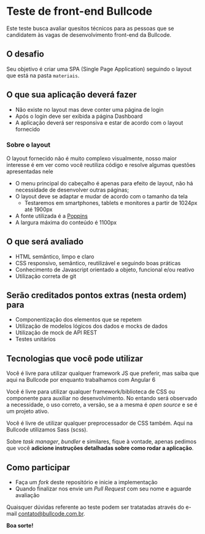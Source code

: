 # Teste de front-end Bullcode

Este teste busca avaliar quesitos técnicos para as pessoas que se candidatem às vagas de desenvolvimento front-end da Bullcode.


## O desafio

Seu objetivo é criar uma SPA (Single Page Application) seguindo o layout que está na pasta `materiais`.


## O que sua aplicação deverá fazer

- Não existe no layout mas deve conter uma página de login
- Após o login deve ser exibida a página Dashboard
- A aplicação deverá ser responsiva e estar de acordo com o layout fornecido


### Sobre o layout

O layout fornecido não é muito complexo visualmente, nosso maior interesse é em ver como você reutiliza código e resolve algumas questões apresentadas nele

- O menu principal do cabeçalho é apenas para efeito de layout, não há necessidade de desenvolver outras páginas;
- O layout deve se adaptar e mudar de acordo com o tamanho da tela
  - Testaremos em smartphones, tablets e monitores a partir de 1024px até 1900px
- A fonte utilizada é a [Poppins](https://fonts.google.com/specimen/Poppins)
- A largura máxima do conteúdo é 1100px


## O que será avaliado

- HTML semântico, limpo e claro
- CSS responsivo, semântico, reutilizável e seguindo boas práticas
- Conhecimento de Javascript orientado a objeto, funcional e/ou reativo
- Utilização correta de git


## Serão creditados pontos extras (nesta ordem) para 

- Componentização dos elementos que se repetem
- Utilização de modelos lógicos dos dados e mocks de dados
- Utilização de mock de API REST
- Testes unitários

## Tecnologias que você pode utilizar

Você é livre para utilizar qualquer framework JS que preferir, mas saiba que aqui na Bullcode por enquanto trabalhamos com Angular 6

Você é livre para utilizar qualquer framework/biblioteca de CSS ou componente para auxiliar no desenvolvimento. No entando será observado a necessidade, o uso correto, a versão, se a a mesma é _open source_ e se é um projeto ativo.

Você é livre de utilizar qualquer preprocessador de CSS também. Aqui na Bullcode utilizamos Sass (scss).

Sobre _task manager_, _bundler_ e similares, fique à vontade, apenas pedimos que você **adicione instruções detalhadas sobre como rodar a aplicação**.


## Como participar

- Faça um _fork_ deste repositório e inicie a implementação
- Quando finalizar nos envie um _Pull Request_ com seu nome e aguarde avaliação


Quaisquer dúvidas referente ao teste podem ser tratatadas através do e-mail contato@bullcode.com.br.


**Boa sorte!**